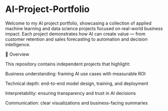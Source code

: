 # AI-Project-Portfolio
Welcome to my AI project portfolio, showcasing a collection of applied machine learning and data science projects focused on real-world business impact.
Each project demonstrates how AI can create value — from customer retention and sales forecasting to automation and decision intelligence.

💼 Overview

This repository contains independent projects that highlight:

Business understanding: framing AI use cases with measurable ROI

Technical depth: end-to-end model design, training, and deployment

Interpretability: ensuring transparency and trust in AI decisions

Communication: clear visualizations and business-facing summaries
